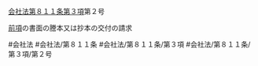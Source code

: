 [会社法第８１１条第３項](会社法＿＿＿＿第８１１条第３項)第２号

[前項](会社法＿＿＿＿第８１１条第２項)の書面の謄本又は抄本の交付の請求


#会社法
#会社法/第８１１条
#会社法/第８１１条/第３項
#会社法/第８１１条/第３項/第２号
